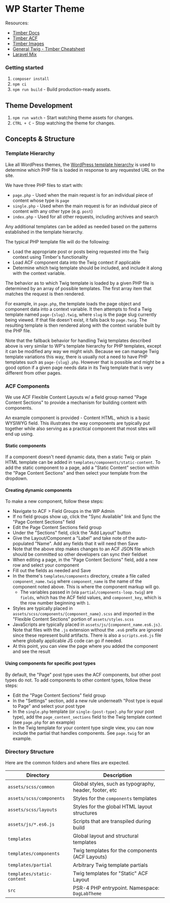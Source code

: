# WP Starter Theme

Resources:

* [Timber Docs](https://timber.github.io/docs/getting-started/theming/)
* [Timber ACF](https://timber.github.io/docs/guides/acf-cookbook/)
* [Timber Images](https://timber.github.io/docs/guides/cookbook-images/)
* [General Twig - Timber Cheatsheet](http://notlaura.com/the-twig-for-timber-cheatsheet/)
* [Laravel Mix](https://laravel-mix.com/docs/6.0/what-is-mix)

### Getting started

1. `composer install`
2. `npm ci`
3. `npm run build` - Build production-ready assets.

## Theme Development

1. `npm run watch` - Start watching theme assets for changes.
2. `CTRL + C` - Stop watching the theme for changes.

## Concepts & Structure

### Template Hierarchy

Like all WordPress themes, the [WordPress template hierarchy](https://developer.wordpress.org/themes/basics/template-hierarchy/) is used to determine which PHP file is loaded in response to any requested URL on the site.

We have three PHP files to start with:

* `page.php` - Used when the main request is for an individual piece of content whose type is `page`
* `single.php` - Used when the main request is for an individual piece of content with any other type (e.g. `post`)
* `index.php` - Used for all other requests, including archives and search

Any additional templates can be added as needed based on the patterns established in the template hierarchy.

The typical PHP template file will do the following:

* Load the appropriate post or posts being requested into the Twig context using Timber's functionality
* Load ACF component data into the Twig context if applicable
* Determine which twig template should be included, and include it along with the context variable.

The behavior as to which Twig template is loaded by a given PHP file is determined by an array of possible templates. The first array item that matches the request is then rendered.

For example, in `page.php`, the template loads the page object and component data into a context variable. It then attempts to find a Twig template named `page-{slug}.twig`, where `slug` is the page slug currently being viewed. If that file doesn't exist, it falls back to `page.twig`. The resulting template is then rendered along with the context variable built by the PHP file.

Note that the fallback behavior for handling Twig templates described above is very similar to WP's template hierarchy for PHP templates, except it can be modified any way we might wish. Because we can manage Twig template variations this way, there is usually not a need to have PHP templates such as `page-{slug}.php`. However that is possible and might be a good option if a given page needs data in its Twig template that is very different from other pages.

### ACF Components

We use ACF Flexible Content Layouts w/ a field group named "Page Content Sections" to provide a mechanism for building content with components.

An example component is provided - Content HTML, which is a basic WYSIWYG field. This illustrates the way components are typically put together while also serving as a practical component that most sites will end up using.

#### Static components

If a component doesn't need dynamic data, then a static Twig or plain HTML template can be added in `templates/components/static-content`. To add the static component to a page, add a "Static Content" section within the "Page Content Sections" and then select your template from the dropdown.

#### Creating dynamic components

To make a new component, follow these steps:

* Navigate to ACF > Field Groups in the WP Admin
* If no field groups show up, click the "Sync Available" link and Sync the "Page Content Sections" field
* Edit the Page Content Sections field group
* Under the "Sections" field, click the "Add Layout" button
* Give the Layout/Component a "Label" and take note of the auto-populated "Name". Add any fields that it will need then Save
* Note that the above step makes changes to an ACF JSON file which should be committed so other developers can sync their fieldset
* When editing a page, in the "Page Content Sections" field, add a new row and select your component
* Fill out the fields as needed and Save
* In the theme's `templates/components` directory, create a file called `component_name.twig` where `component_name` is the name of the component noted above. This is where the component markup will go.
    * The variables passed in (via `partial/components-loop.twig`) are `fields`, which has the ACF field values, and `component_key`, which is the row number beginning with `1`.
* Styles are typically placed in `assets/scss/components/{component_name}.scss` and imported in the "Flexible Content Sections" portion of `assets/styles.scss`
* JavaScripts are typically placed in `assets/js/{component_name.es6.js}`. Note that files with the `.js` extension without the `.es6` prefix are ignored since these represent build artifacts. There is also a `scripts.es6.js` file where globally applicable JS code can go if needed.
* At this point, you can view the page where you added the component and see the result

#### Using components for specific post types

By default, the "Page" post type uses the ACF components, but other post types do not. To add components to other content types, follow these steps:

* Edit the "Page Content Sections" field group
* In the "Settings" section, add a new rule underneath "Post type is equal to Page" and select your post type
* In the `single.php` template (or `single-{post-type}.php` for your post type), add the `page_content_sections` field to the Twig template context (see `page.php` for an example)
* In the Twig template for your content type single view, you can now include the partial that handles components. See `page.twig` for an example.

### Directory Structure

Here are the common folders and where files are expected.

| Directory                        | Description                                            |
|----------------------------------|--------------------------------------------------------|
| `assets/scss/common`             | Global styles, such as typography, header, footer, etc |
| `assets/scss/components`         | Styles for the `components` templates                  |
| `assets/scss/layouts`            | Styles for the global HTML layout structures           |
| `assets/js/*.es6.js`             | Scripts that are transpiled during build               |
| `templates`                      | Global layout and structural templates                 |
| `templates/components`           | Twig templates for the components (ACF Layouts)        |
| `templates/partial`              | Arbitrary Twig template partials                       |
| `templates/static-content`       | Twig templates for "Static" ACF Layout                 |
| `src`                            | PSR-4 PHP entrypoint. Namespace: `DagLabTheme`         |

